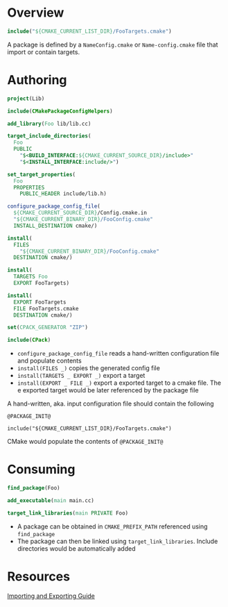 # Overview

```cmake
include("${CMAKE_CURRENT_LIST_DIR}/FooTargets.cmake")
```

A package is defined by a `NameConfig.cmake` or `Name-config.cmake` file that
import or contain targets.

# Authoring

```cmake
project(Lib)

include(CMakePackageConfigHelpers)

add_library(Foo lib/lib.cc)

target_include_directories(
  Foo
  PUBLIC
    "$<BUILD_INTERFACE:${CMAKE_CURRENT_SOURCE_DIR}/include>"
    "$<INSTALL_INTERFACE:include/>")

set_target_properties(
  Foo
  PROPERTIES
    PUBLIC_HEADER include/lib.h)

configure_package_config_file(
  ${CMAKE_CURRENT_SOURCE_DIR}/Config.cmake.in
  "${CMAKE_CURRENT_BINARY_DIR}/FooConfig.cmake"
  INSTALL_DESTINATION cmake/)

install(
  FILES
    "${CMAKE_CURRENT_BINARY_DIR}/FooConfig.cmake"
  DESTINATION cmake/)

install(
  TARGETS Foo
  EXPORT FooTargets)

install(
  EXPORT FooTargets
  FILE FooTargets.cmake
  DESTINATION cmake/)

set(CPACK_GENERATOR "ZIP")

include(CPack)
```

- `configure_package_config_file` reads a hand-written configuration file and
  populate contents
- `install(FILES _)` copies the generated config file
- `install(TARGETS _ EXPORT _)` export a target
- `install(EXPORT _ FILE _)` export a exported target to a cmake file. The e
  exported target would be later referenced by the package file

A hand-written, aka. input configuration file should contain the following

```
@PACKAGE_INIT@

include("${CMAKE_CURRENT_LIST_DIR}/FooTargets.cmake")
```

CMake would populate the contents of `@PACKAGE_INIT@`

# Consuming

```cmake
find_package(Foo)

add_executable(main main.cc)

target_link_libraries(main PRIVATE Foo)
```

- A package can be obtained in `CMAKE_PREFIX_PATH` referenced using
  `find_package`
- The package can then be linked using `target_link_libraries`. Include
  directories would be automatically added

# Resources

[Importing and Exporting Guide](https://cmake.org/cmake/help/git-stage/guide/importing-exporting/index.html#creating-relocatable-packages)
